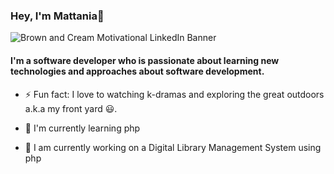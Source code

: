 ### Hey, I'm Mattania👋

![Brown and Cream Motivational LinkedIn Banner](https://user-images.githubusercontent.com/47528508/136643141-5ed4e1db-bd9a-4ba1-a2b9-e131a02a6485.png)

#### I'm a software developer who is passionate about learning new technologies and approaches about software development. 
- ⚡ Fun fact: I love to watching k-dramas and exploring the great outdoors  a.k.a my front yard 😃.

- 🌱 I'm currently learning php 
- 🔭 I am currently working on a Digital Library Management System using php  

<!--
#### Find Me
**Mattania/Mattania** is a ✨ _special_ ✨ repository because its `README.md` (this file) appears on your GitHub profile.

Here are some ideas to get you started:

- 🔭 I’m currently working on ...
- 🌱 I’m currently learning ...
- 👯 I’m looking to collaborate on ...
- 🤔 I’m looking for help with ...
- 💬 Ask me about ...
- 📫 How to reach me: ...
- 😄 Pronouns: ...
- ⚡ Fun fact: ...
-->
